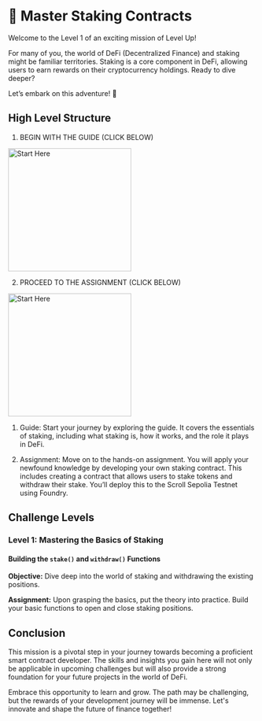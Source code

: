# 🚀 Master Staking Contracts

Welcome to the Level 1 of an exciting mission of Level Up!

For many of you, the world of DeFi (Decentralized Finance) and staking might be familiar territories. Staking is a core component in DeFi, allowing users to earn rewards on their cryptocurrency holdings. Ready to dive deeper?

Let’s embark on this adventure! 🚀

## High Level Structure
1. BEGIN WITH THE GUIDE (CLICK BELOW)

<img alt="Start Here" width= "250px" src="../images/guide.png" />

2. PROCEED TO THE ASSIGNMENT (CLICK BELOW)

<img alt="Start Here" width= "250px" src="../images/assignment.png" />

1. Guide: Start your journey by exploring the guide. It covers the essentials of staking, including what staking is, how it works, and the role it plays in DeFi.

2. Assignment: Move on to the hands-on assignment. You will apply your newfound knowledge by developing your own staking contract. This includes creating a contract that allows users to stake tokens and withdraw their stake. You’ll deploy this to the Scroll Sepolia Testnet using Foundry.

## Challenge Levels

### Level 1: Mastering the Basics of Staking

#### Building the `stake()` and `withdraw()` Functions
**Objective:** Dive deep into the world of staking and withdrawing the existing positions.

**Assignment:** Upon grasping the basics, put the theory into practice. Build your basic functions to open and close staking positions.

## Conclusion

This mission is a pivotal step in your journey towards becoming a proficient smart contract developer. The skills and insights you gain here will not only be applicable in upcoming challenges but will also provide a strong foundation for your future projects in the world of DeFi.

Embrace this opportunity to learn and grow. The path may be challenging, but the rewards of your development journey will be immense. Let's innovate and shape the future of finance together!
